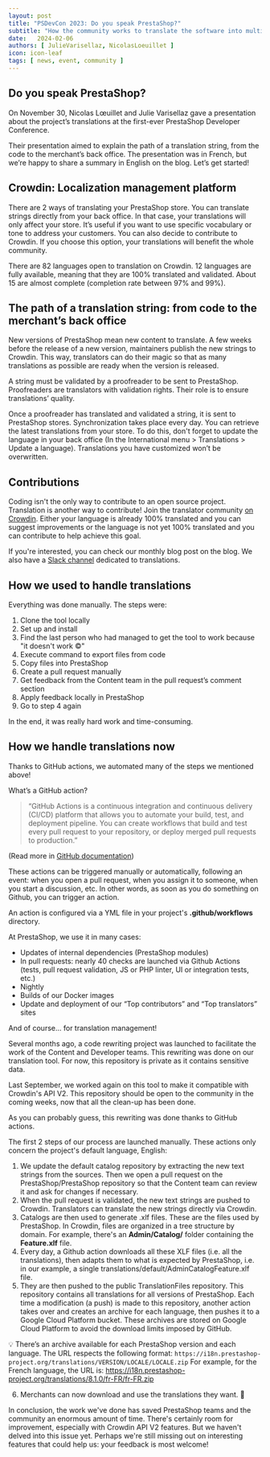 ```yaml
---
layout: post
title: "PSDevCon 2023: Do you speak PrestaShop?"
subtitle: "How the community works to translate the software into multiple languages."
date:   2024-02-06
authors: [ JulieVarisellaz, NicolasLoeuillet ]
icon: icon-leaf
tags: [ news, event, community ]
---
```


## Do you speak PrestaShop?

On November 30, Nicolas Lœuillet and Julie Varisellaz gave a presentation about the project’s translations at the first-ever PrestaShop Developer Conference.

Their presentation aimed to explain the path of a translation string, from the code to the merchant’s back office. The presentation was in French, but we’re happy to share a summary in English on the blog. Let’s get started!

## Crowdin: Localization management platform

There are 2 ways of translating your PrestaShop store.
You can translate strings directly from your back office. In that case, your translations will only affect your store. It’s useful if you want to use specific vocabulary or tone to address your customers.
You can also decide to contribute to Crowdin. If you choose this option, your translations will benefit the whole community.

There are 82 languages open to translation on Crowdin. 12 languages are fully available, meaning that they are 100% translated and validated. About 15 are almost complete (completion rate between 97% and 99%).

## The path of a translation string: from code to the merchant’s back office 

New versions of PrestaShop mean new content to translate. A few weeks before the release of a new version, maintainers publish the new strings to Crowdin. This way, translators can do their magic so that as many translations as possible are ready when the version is released.

A string must be validated by a proofreader to be sent to PrestaShop. Proofreaders are translators with validation rights. Their role is to ensure translations’ quality.

Once a proofreader has translated and validated a string, it is sent to PrestaShop stores. Synchronization takes place every day. You can retrieve the latest translations from your store. To do this, don't forget to update the language in your back office (In the International menu > Translations > Update a language). Translations you have customized won’t be overwritten.

## Contributions 

Coding isn't the only way to contribute to an open source project. Translation is another way to contribute!
Join the translator community [on Crowdin](https://crowdin.com/project/prestashop-official). Either your language is already 100% translated and you can suggest improvements or the language is not yet 100% translated and you can contribute to help achieve this goal.

If you're interested, you can check our monthly blog post on the blog. We also have a [Slack channel](https://www.prestashop-project.org/slack/) dedicated to translations.

## How we used to handle translations

Everything was done manually. The steps were:

1. Clone the tool locally
2. Set up and install
3. Find the last person who had managed to get the tool to work because "it doesn't work ©"
4. Execute command to export files from code
5. Copy files into PrestaShop
6. Create a pull request manually
7. Get feedback from the Content team in the pull request’s comment section
8. Apply feedback locally in PrestaShop
9. Go to step 4 again

In the end, it was really hard work and time-consuming.

## How we handle translations now

Thanks to GitHub actions, we automated many of the steps we mentioned above!

What’s a GitHub action?

> “GitHub Actions is a continuous integration and continuous delivery (CI/CD) platform that allows you to automate your build, test, and deployment pipeline. You can create workflows that build and test every pull request to your repository, or deploy merged pull requests to production.” 

(Read more in [GitHub documentation](https://docs.github.com/en/actions/learn-github-actions/understanding-github-actions))

These actions can be triggered manually or automatically, following an event: when you open a pull request, when you assign it to someone, when you start a discussion, etc. In other words, as soon as you do something on Github, you can trigger an action.

An action is configured via a YML file in your project's **.github/workflows** directory.

At PrestaShop, we use it in many cases:

- Updates of internal dependencies (PrestaShop modules)
- In pull requests: nearly 40 checks are launched via Github Actions (tests, pull request validation, JS or PHP linter, UI or integration tests, etc.)
- Nightly
- Builds of our Docker images
- Update and deployment of our “Top contributors” and “Top translators” sites

And of course... for translation management!

Several months ago, a code rewriting project was launched to facilitate the work of the Content and Developer teams. This rewriting was done on our translation tool. For now, this repository is private as it contains sensitive data.

Last September, we worked again on this tool to make it compatible with Crowdin's API V2. This repository should be open to the community in the coming weeks, now that all the clean-up has been done.

As you can probably guess, this rewriting was done thanks to GitHub actions.

The first 2 steps of our process are launched manually. These actions only concern the project's default language, English:

1. We update the default catalog repository by extracting the new text strings from the sources. Then we open a pull request on the PrestaShop/PrestaShop repository so that the Content team can review it and ask for changes if necessary.
2. When the pull request is validated, the new text strings are pushed to Crowdin. Translators can translate the new strings directly via Crowdin.
3. Catalogs are then used to generate .xlf files. These are the files used by PrestaShop. In Crowdin, files are organized in a tree structure by domain. For example, there's an **Admin/Catalog/** folder containing the **Feature.xlf** file.
4. Every day, a Github action downloads all these XLF files (i.e. all the translations), then adapts them to what is expected by PrestaShop, i.e. in our example, a single translations/default/AdminCatalogFeature.xlf file.
5. They are then pushed to the public TranslationFiles repository. This repository contains all translations for all versions of PrestaShop. Each time a modification (a push) is made to this repository, another action takes over and creates an archive for each language, then pushes it to a Google Cloud Platform bucket. These archives are stored on Google Cloud Platform to avoid the download limits imposed by GitHub.

💡 There’s an archive available for each PrestaShop version and each language. The URL respects the following format: `https://i18n.prestashop-project.org/translations/VERSION/LOCALE/LOCALE.zip`
For example, for the French language, the URL is: https://i18n.prestashop-project.org/translations/8.1.0/fr-FR/fr-FR.zip

6. Merchants can now download and use the translations they want. 🎉

In conclusion, the work we've done has saved PrestaShop teams and the community an enormous amount of time. There's certainly room for improvement, especially with Crowdin API V2 features. But we haven't delved into this issue yet. Perhaps we're still missing out on interesting features that could help us: your feedback is most welcome!
